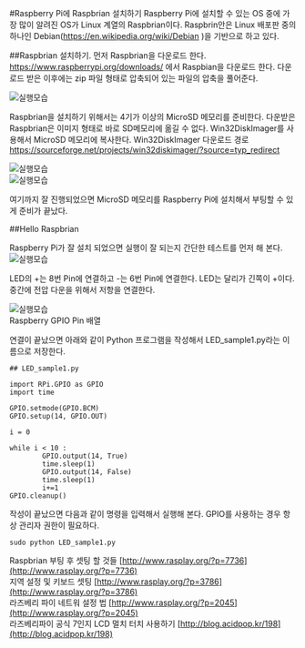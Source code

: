 ﻿#Raspberry Pi에 Raspbrian 설치하기 
Raspberry Pi에 설치할 수 있는 OS 중에 가장 많이 알려진 OS가 Linux 계열의 Raspbrian이다. Raspbrin안은 Linux 배포판 중의 하나인 Debian(https://en.wikipedia.org/wiki/Debian )을 기반으로 하고 있다. 

##Raspbrian 설치하기. 
먼저 Raspbrian을 다운로드 한다. https://www.raspberrypi.org/downloads/ 에서 Raspbian을 다운로드 한다. 다운로드 받은 이후에는 zip 파일 형태로 압축되어 있는 파일의 압축을 풀어준다. 

![실행모습](https://github.com/KoreaEva/IoT/blob/master/Labs/IoT_Hub/images/3-1-10.png)

Raspbrian을 설치하기 위해서는 4기가 이상의 MicroSD 메모리를 준비한다. 
다운받은 Raspbrian은 이미지 형태로 바로 SD메모리에 옮길 수 없다. Win32DiskImager를 사용해서 MicroSD 메모리에 복사한다. 
Win32DiskImager 다운로드 경로
https://sourceforge.net/projects/win32diskimager/?source=typ_redirect 

 ![실행모습](https://github.com/KoreaEva/IoT/blob/master/Labs/IoT_Hub/images/3-1-20.png)<br>
 ![실행모습](https://github.com/KoreaEva/IoT/blob/master/Labs/IoT_Hub/images/3-1-30.png)
 
여기까지 잘 진행되었으면 MicroSD 메모리를 Raspberry Pi에 설치해서 부팅할 수 있게 준비가 끝났다. 

##Hello Raspbrian

Raspberry Pi가 잘 설치 되었으면 실행이 잘 되는지 간단한 테스트를 먼저 해 본다.<br>
![실행모습](https://github.com/KoreaEva/IoT/blob/master/Labs/IoT_Hub/images/3-1-40.png)

LED의 +는 8번 Pin에 연결하고 -는 6번 Pin에 연결한다. LED는 달리가 긴쪽이 +이다.<br>
중간에 전압 다운을 위해서 저항을 연결한다. <br>

![실행모습](https://github.com/KoreaEva/IoT/blob/master/Labs/IoT_Hub/images/3-1-50.jpg)<br>
Raspberry GPIO Pin 배열


연결이 끝났으면 아래와 같이 Python 프로그램을 작성해서 LED_sample1.py라는 이름으로 저장한다.  
~~~~
## LED_sample1.py

import RPi.GPIO as GPIO
import time

GPIO.setmode(GPIO.BCM)
GPIO.setup(14, GPIO.OUT)

i = 0

while i < 10 :
        GPIO.output(14, True)
        time.sleep(1)
        GPIO.output(14, False)
        time.sleep(1)
        i+=1
GPIO.cleanup()
~~~~

작성이 끝났으면 다음과 같이 명령을 입력해서 실행해 본다. GPIO를 사용하는 경우 항상 관리자 권한이 필요하다. 
~~~~
sudo python LED_sample1.py
~~~~

Raspbrian 부팅 후 셋팅 할 것들 [http://www.rasplay.org/?p=7736](http://www.rasplay.org/?p=7736)<br>
지역 설정 및 키보드 셋팅 [http://www.rasplay.org/?p=3786](http://www.rasplay.org/?p=3786)<br>
라즈베리 파이 네트워 설정 법 [http://www.rasplay.org/?p=2045](http://www.rasplay.org/?p=2045)<br>
라즈베리파이 공식 7인지 LCD 멀치 터치 사용하기 [http://blog.acidpop.kr/198](http://blog.acidpop.kr/198)<br>

